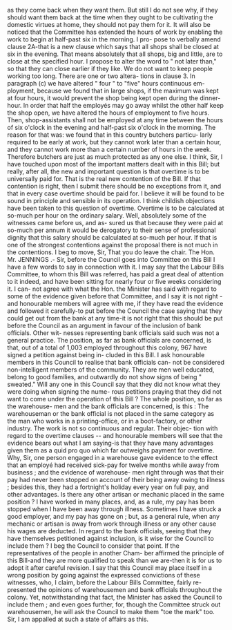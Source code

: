as they come back when they want them. But still I do not see why, if they should want them back at the time when they ought to be cultivating the domestic virtues at home, they should not pay them for it. It will also be noticed that the Committee has extended the hours of work by enabling the work to begin at half-past six in the morning. I pro- pose to verbally amend clause 2A-that is a new clause which says that all shops shall be closed at six in the evening. That means absolutely that all shops, big and little, are to close at the specified hour. I propose to alter the word to " not later than," so that they can close earlier if they like. We do not want to keep people working too long. There are one or two altera- tions in clause 3. In paragraph (c) we have altered " four " to "five" hours continuous em- ployment, because we found that in large shops, if the maximum was kept at four hours, it would prevent the shop being kept open during the dinner-hour. In order that half the employés may go away whilst the other half keep the shop open, we have altered the hours of employment to five hours. Then, shop-assistants shall not be employed at any time between the hours of six o'clock in the evening and half-past six o'clock in the morning. The reason for that was: we found that in this country butchers particu- larly required to be early at work, but they cannot work later than a certain hour, and they cannot work more than a certain number of hours in the week. Therefore butchers are just as much protected as any one else. I think, Sir, I have touched upon most of the important matters dealt with in this Bill; but really, after all, the new and important question is that overtime is to be universally paid for. That is the real new contention of the Bill. If that contention is right, then I submit there should be no exceptions from it, and that in every case overtime should be paid for. I believe it will be found to be sound in principle and sensible in its operation. I think childish objections have been taken to this question of overtime. Overtime is to be calculated at so-much per hour on the ordinary salary. Well, absolutely some of the witnesses came before us, and as- sured us that because they were paid at so-much per annum it would be derogatory to their sense of professional dignity that this salary should be calculated at so-much per hour. If that is one of the strongest contentions against the proposal there is not much in the contentions. I beg to move, Sir, That you do leave the chair. The Hon. Mr. JENNINGS .- Sir, before the Council goes into Committee on this Bill I have a few words to say in connection with it. I may say that the Labour Bills Committee, to whom this Bill was referred, has paid a great deal of attention to it indeed, and have been sitting for nearly four or five weeks considering it. I can- not agree with what the Hon. the Minister has said with regard to some of the evidence given before that Committee, and I say it is not right - and honourable members will agree with me, if they have read the evidence and followed it carefully-to put before the Council the case saying that they could get out from the bank at any time-it is not right that this should be put before the Council as an argument in favour of the inclusion of bank officials. Other wit- nesses representing bank officials said such was not a general practice. The position, as far as bank officials are concerned, is that, out of a total of 1,003 employed throughout this colony, 967 have signed a petition against being in- cluded in this Bill. I ask honourable members in this Council to realise that bank officials can- not be considered non-intelligent members of the community. They are men well educated, belong to good families, and outwardly do not show signs of being " sweated." Will any one in this Council say that they did not know what they were doing when signing the nume- rous petitions praying that they did not want to come under the operation of this Bill ? The whole position, so far as the warehouse- men and the bank officials are concerned, is this : The warehouseman or the bank official is not placed in the same category as the man who works in a printing-office, or in a boot-factory, or other industry. The work is not so continuous and regular. Their objec- tion with regard to the overtime clauses -- and honourable members will see that the evidence bears out what I am saying-is that they have many advantages given them as a quid pro quo which far outweighs payment for overtime. Why, Sir, one person engaged in a warehouse gave evidence to the effect that an employé had received sick-pay for twelve months while away from business ; and the evidence of warehouse- men right through was that their pay had never been stopped on account of their being away owing to illness ; besides this, they had a fortnight's holiday every year on full pay, and other advantages. Is there any other artisan or mechanic placed in the same position ? I have worked in many places, and, as a rule, my pay has been stopped when I have been away through illness. Sometimes I have struck a good employer, and my pay has gone on ; but, as a general rule, when any mechanic or artisan is away from work through illness or any other cause his wages are deducted. In regard to the bank officials, seeing that they have themselves petitioned against inclusion, is it wise for the Council to include them ? I beg the Council to consider that point. If the representatives of the people in another Cham- ber affirmed the principle of this Bill-and they are more qualified to speak than we are-then it is for us to adopt it after careful revision. I say that this Council may place itself in a wrong position by going against the expressed convictions of these witnesses, who, I claim, before the Labour Bills Committee, fairly re- presented the opinions of warehousemen and bank officials throughout the colony. Yet, notwithstanding that fact, the Minister has asked the Council to include them ; and even goes further, for, though the Committee struck out warehousemen, he will ask the Council to make them "toe the mark" too. Sir, I am appalled at such a state of affairs as this. 